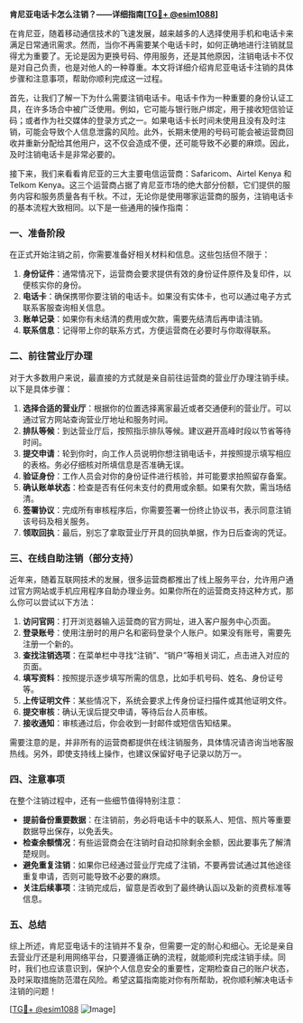 **肯尼亚电话卡怎么注销？——详细指南[[TG💪+ @esim1088](https://t.me/s/esim1088)]**

在肯尼亚，随着移动通信技术的飞速发展，越来越多的人选择使用手机和电话卡来满足日常通讯需求。然而，当你不再需要某个电话卡时，如何正确地进行注销就显得尤为重要了。无论是因为更换号码、停用服务，还是其他原因，注销电话卡不仅是对自己负责，也是对他人的一种尊重。本文将详细介绍肯尼亚电话卡注销的具体步骤和注意事项，帮助你顺利完成这一过程。

首先，让我们了解一下为什么需要注销电话卡。电话卡作为一种重要的身份认证工具，在许多场合中被广泛使用。例如，它可能与银行账户绑定，用于接收短信验证码；或者作为社交媒体的登录方式之一。如果电话卡长时间未使用且没有及时注销，可能会导致个人信息泄露的风险。此外，长期未使用的号码可能会被运营商回收并重新分配给其他用户，这不仅会造成不便，还可能导致不必要的麻烦。因此，及时注销电话卡是非常必要的。

接下来，我们来看看肯尼亚的三大主要电信运营商：Safaricom、Airtel Kenya 和 Telkom Kenya。这三个运营商占据了肯尼亚市场的绝大部分份额，它们提供的服务内容和服务质量各有千秋。不过，无论你是使用哪家运营商的服务，注销电话卡的基本流程大致相同。以下是一些通用的操作指南：

### 一、准备阶段

在正式开始注销之前，你需要准备好相关材料和信息。这些包括但不限于：

1. **身份证件**：通常情况下，运营商会要求提供有效的身份证件原件及复印件，以便核实你的身份。
2. **电话卡**：确保携带你要注销的电话卡。如果没有实体卡，也可以通过电子方式联系客服查询相关信息。
3. **账单记录**：如果你有未结清的费用或欠款，需要先结清后再申请注销。
4. **联系信息**：记得带上你的联系方式，方便运营商在必要时与你取得联系。

### 二、前往营业厅办理

对于大多数用户来说，最直接的方式就是亲自前往运营商的营业厅办理注销手续。以下是具体步骤：

1. **选择合适的营业厅**：根据你的位置选择离家最近或者交通便利的营业厅。可以通过官方网站查询营业厅地址和服务时间。
2. **排队等候**：到达营业厅后，按照指示排队等候。建议避开高峰时段以节省等待时间。
3. **提交申请**：轮到你时，向工作人员说明你想注销电话卡，并按照提示填写相应的表格。务必仔细核对所填信息是否准确无误。
4. **验证身份**：工作人员会对你的身份证件进行核验，并可能要求拍照留存备案。
5. **确认账单状态**：检查是否有任何未支付的费用或余额。如果有欠款，需当场结清。
6. **签署协议**：完成所有审核程序后，你需要签署一份终止协议书，表示同意注销该号码及相关服务。
7. **领取回执**：最后，别忘了拿取营业厅开具的回执单据，作为日后查询的凭证。

### 三、在线自助注销（部分支持）

近年来，随着互联网技术的发展，很多运营商都推出了线上服务平台，允许用户通过官方网站或手机应用程序自助办理业务。如果你所在的运营商支持这种方式，那么你可以尝试以下方法：

1. **访问官网**：打开浏览器输入运营商的官方网址，进入客户服务中心页面。
2. **登录账号**：使用注册时的用户名和密码登录个人账户。如果没有账号，需要先注册一个新的。
3. **查找注销选项**：在菜单栏中寻找“注销”、“销户”等相关词汇，点击进入对应的页面。
4. **填写资料**：按照提示逐步填写所需的信息，比如手机号码、姓名、身份证号等。
5. **上传证明文件**：某些情况下，系统会要求上传身份证扫描件或其他证明文件。
6. **提交审核**：确认无误后提交申请，等待后台人员审核。
7. **接收通知**：审核通过后，你会收到一封邮件或短信告知结果。

需要注意的是，并非所有的运营商都提供在线注销服务，具体情况请咨询当地客服热线。另外，即使支持线上操作，也建议保留好电子记录以防万一。

### 四、注意事项

在整个注销过程中，还有一些细节值得特别注意：

- **提前备份重要数据**：在注销前，务必将电话卡中的联系人、短信、照片等重要数据导出保存，以免丢失。
- **检查余额情况**：有些运营商会在注销时自动扣除剩余金额，因此要事先了解清楚规则。
- **避免重复注销**：如果你已经通过营业厅完成了注销，不要再尝试通过其他途径重复申请，否则可能导致不必要的麻烦。
- **关注后续事项**：注销完成后，留意是否收到了最终确认函以及新的资费标准等信息。

### 五、总结

综上所述，肯尼亚电话卡的注销并不复杂，但需要一定的耐心和细心。无论是亲自去营业厅还是利用网络平台，只要遵循正确的流程，就能顺利完成注销手续。同时，我们也应该意识到，保护个人信息安全的重要性，定期检查自己的账户状态，及时采取措施防范潜在风险。希望这篇指南能对你有所帮助，祝你顺利解决电话卡注销的问题！

[[TG💪+ @esim1088](https://t.me/s/esim1088) ![Image](https://i.postimg.cc/4NQfJmqS/Snipaste-2025-05-13-00-14-12.png)]
